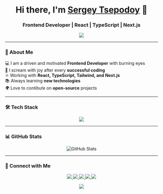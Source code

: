 <h1 align="center">Hi there, I'm <a href="https://github.com/sergiozeppo" target="_blank">Sergey Tsepodoy</a> 👋</h1>
<h3 align="center">Frontend Developer | React | TypeScript | Next.js</h3>

<p align="center">
  <img src="https://readme-typing-svg.herokuapp.com?font=Fira+Code&size=22&duration=2000&pause=500&color=F7B42C&center=true&width=435&lines=Building+modern+web+apps;Writing+clean+and+efficient+code;Always+learning+new+things" />
</p>

---

### 🚀 About Me

💻 I am a driven and motivated **Frontend Developer** with burning eyes  
🤩 I scream with joy after every **successful coding**  
⚛️ Working with **React, TypeScript, Tailwind, and Next.js**  
📚 Always learning **new technologies**  
🌍 Love to contibute on **open-source** projects

---

### 🛠️ Tech Stack

<p align="center">
  <img src="https://skillicons.dev/icons?i=react,vue,typescript,js,html,css,tailwind,nodejs,nextjs,git,github,vite,figma" />
</p>

---

### 📊 GitHub Stats

<p align="center">
  <img src="https://github-readme-stats.vercel.app/api?username=sergiozeppo&show_icons=true&theme=radical&hide_border=true" alt="GitHub Stats" />
</p>

<!-- <p align="center">
  <img src="https://github-readme-streak-stats.herokuapp.com/?user=sergiozeppo&theme=radical&hide_border=true" alt="GitHub Streak" />
</p> -->

---

### 📨 Connect with Me

<p align="center">
  <a href="https://www.linkedin.com/in/sergey-tsepodoy/" target="_blank">
    <img src="https://img.shields.io/badge/LinkedIn-0077B5?style=for-the-badge&logo=linkedin&logoColor=white" />
  </a>
  <a href="https://t.me/sergiozeppo" target="_blank">
    <img src="https://img.shields.io/badge/Telegram-7777B5?style=for-the-badge&logo=telegram&logoColor=white" />
  </a>
   <a href="@sergiozeppo" target="_blank">
    <img src="https://img.shields.io/badge/Discord-5663ed?style=for-the-badge&logo=discord&logoColor=white" />
  </a>
  <a href="https://x.com/stsepodoi" target="_blank">
    <img src="https://img.shields.io/badge/-1DA1F2?style=for-the-badge&logo=x&logoColor=white" />
  </a>
  <a href="mailto:me@sergiozeppo.ru">
    <img src="https://img.shields.io/badge/Mail-D14836?style=for-the-badge&logo=gmail&logoColor=white" />
  </a>
  <p align="center">
  <img src="https://counter.daytec.ru/sergiozeppo/?title=Visits" />
</p>
</p>
